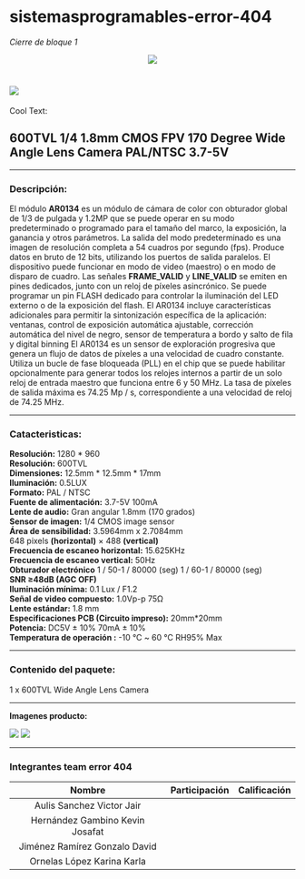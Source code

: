 # sistemasprogramables-error-404

_Cierre de bloque 1_
<p align="center">
  <img src="https://external-content.duckduckgo.com/iu/?u=https%3A%2F%2Fthumbs.dreamstime.com%2Ft%2Ferror-isolated-icon-simple-element-illustration-programming-concept-icons-editable-logo-sign-symbol-design-white-142291263.jpg&f=1&nofb=1">
</p>

# ![](https://images.cooltext.com/5387873.png)

<a href="http://cooltext.com" target="_top"><img src="https://cooltext.com/images/ct_pixel.gif" width="80" height="15" alt="Cool Text: Logo and Graphics Generator" border="0" /></a>

## 600TVL 1/4 1.8mm CMOS FPV 170 Degree Wide Angle Lens Camera PAL/NTSC 3.7-5V
___
### Descripción:

El módulo **AR0134** es un módulo de cámara de color con obturador global de 1/3 de pulgada y 1.2MP que se puede operar en su modo predeterminado o programado para el tamaño del marco, la exposición, la ganancia y otros parámetros. La salida del modo predeterminado es una imagen de resolución completa a 54 cuadros por segundo (fps). Produce datos en bruto de 12 bits, utilizando los puertos de salida paralelos. El dispositivo puede funcionar en modo de video (maestro) o en modo de disparo de cuadro. Las señales **FRAME_VALID** y **LINE_VALID** se emiten en pines dedicados, junto con un reloj de píxeles asincrónico. Se puede programar un pin FLASH dedicado para controlar la iluminación del LED externo o de la exposición del flash. El AR0134 incluye características adicionales para permitir la sintonización específica de la aplicación: ventanas, control de exposición automática ajustable, corrección automática del nivel de negro, sensor de temperatura a bordo y salto de fila y digital binning El AR0134 es un sensor de exploración progresiva que genera un flujo de datos de píxeles a una velocidad de cuadro constante. Utiliza un bucle de fase bloqueada (PLL) en el chip que se puede habilitar opcionalmente para generar todos los relojes internos a partir de un solo reloj de entrada maestro que funciona entre 6 y 50 MHz. La tasa de píxeles de salida máxima es 74.25 Mp / s, correspondiente a una velocidad de reloj de 74.25 MHz.

___
### Catacteristicas:
**Resolución:** 1280 * 960  
**Resolución:** 600TVL  
**Dimensiones:** 12.5mm * 12.5mm * 17mm  
**Iluminación:** 0.5LUX  
**Formato:** PAL / NTSC  
**Fuente de alimentación:** 3.7-5V 100mA  
**Lente de audio:** Gran angular 1.8mm (170 grados)  
**Sensor de imagen:** 1/4 CMOS image sensor  
**Área de sensibilidad:** 3.5964mm x 2.7084mm  
648 pixels **(horizontal)** × 488 **(vertical)**  
**Frecuencia de escaneo horizontal:** 15.625KHz  
**Frecuencia de escaneo vertical:** 50Hz  
**Obturador electrónico** 1 / 50-1 / 80000 (seg) 1 / 60-1 / 80000 (seg)  
**SNR ≥48dB (AGC OFF)**  
**Iluminación mínima:** 0.1 Lux / F1.2  
**Señal de video compuesto:** 1.0Vp-p 75Ω  
**Lente estándar:** 1.8 mm  
**Especificaciones PCB (Circuito impreso):** 20mm*20mm  
**Potencia:** DC5V ± 10% 70mA ± 10%  
**Temperatura de operación :** -10 ℃ ~ 60 ℃ RH95% Max  
___
### Contenido del paquete:  
1 x 600TVL  Wide Angle Lens Camera 
___
**Imagenes producto:**  

![](http://imgfz.com/i/X3xFv1J.png)
![](http://imgfz.com/i/lz40gtD.png)

___
### Integrantes team error 404

| Nombre                          | Participación | Calificación |
|:-------------------------------:|:-------------:|:------------:|
| Aulis Sanchez Victor Jair       |               |              |
| Hernández Gambino Kevin Josafat |               |              |
| Jiménez Ramírez Gonzalo David   |               |              |
| Ornelas López Karina Karla      |               |              |

